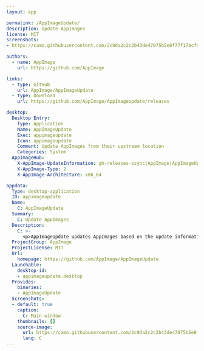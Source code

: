 ```yaml
---
layout: app

permalink: /AppImageUpdate/
description: Update AppImages
license: MIT
screenshots:
- https://camo.githubusercontent.com/2c9da2c2c2b43de47075b5e8f77f17bcf930f2b5/68747470733a2f2f6c68332e676f6f676c6575736572636f6e74656e742e636f6d2f2d56724139513657774c4f342f566e5863506c62505078492f41414141414141414145672f4370707368345148724b492f773339362d683237362d702f757064617465722e706e67

authors:
  - name: AppImage
    url: https://github.com/AppImage

links:
  - type: GitHub
    url: AppImage/AppImageUpdate
  - type: Download
    url: https://github.com/AppImage/AppImageUpdate/releases

desktop:
  Desktop Entry:
    Type: Application
    Name: AppImageUpdate
    Exec: appimageupdate
    Icon: appimageupdate
    Comment: Update AppImages from their upstream location
    Categories: System
  AppImageHub:
    X-AppImage-UpdateInformation: gh-releases-zsync|AppImage|AppImageUpdate|continuous|AppImageUpdate-*x86_64.AppImage.zsync
    X-AppImage-Type: 2
    X-AppImage-Architecture: x86_64

appdata:
  Type: desktop-application
  ID: appimageupdate
  Name:
    C: AppImageUpdate
  Summary:
    C: Update AppImages
  Description:
    C: >-
      <p>AppImageUpdate updates AppImages based on the update information embedded in AppImages.</p>
  ProjectGroup: AppImage
  ProjectLicense: MIT
  Url:
    homepage: https://github.com/AppImage/AppImageUpdate
  Launchable:
    desktop-id:
    - appimageupdate.desktop
  Provides:
    binaries:
    - AppImageUpdate
  Screenshots:
  - default: true
    caption:
      C: Main window
    thumbnails: []
    source-image:
      url: https://camo.githubusercontent.com/2c9da2c2c2b43de47075b5e8f77f17bcf930f2b5/68747470733a2f2f6c68332e676f6f676c6575736572636f6e74656e742e636f6d2f2d56724139513657774c4f342f566e5863506c62505078492f41414141414141414145672f4370707368345148724b492f773339362d683237362d702f757064617465722e706e67
      lang: C
---
```

